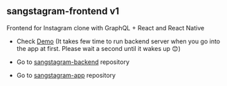 ## sangstagram-frontend v1

Frontend for Instagram clone with GraphQL + React and React Native

- Check [Demo](https://sangstagram.netlify.app/) (It takes few time to run backend server when you go into the app at first. Please wait a second until it wakes up 😊)

- Go to [sangstagram-backend](https://github.com/wwdbsh/sangstagram-back) repository

- Go to [sangstagram-app](https://github.com/wwdbsh/sangstagram-app) repository